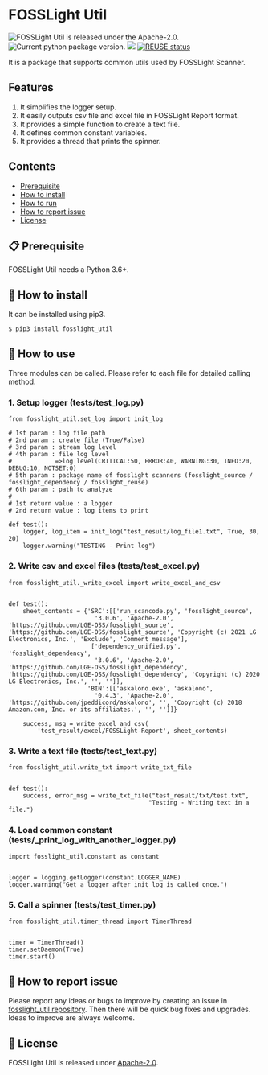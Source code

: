 <!--
Copyright (c) 2021 LG Electronics
SPDX-License-Identifier: Apache-2.0
 -->
 # FOSSLight Util

<img src="https://img.shields.io/pypi/l/fosslight_util" alt="FOSSLight Util is released under the Apache-2.0." /> <img src="https://img.shields.io/pypi/v/fosslight_util" alt="Current python package version." /> <img src="https://img.shields.io/pypi/pyversions/fosslight_util" /> [![REUSE status](https://api.reuse.software/badge/github.com/fosslight/fosslight_util)](https://api.reuse.software/info/github.com/fosslight/fosslight_util)

It is a package that supports common utils used by FOSSLight Scanner.

## Features 
1. It simplifies the logger setup.
2. It easily outputs csv file and excel file in FOSSLight Report format.
3. It provides a simple function to create a text file.
4. It defines common constant variables.
5. It provides a thread that prints the spinner.

[or]: http://collab.lge.com/main/x/xDHlFg

## Contents

- [Prerequisite](#-prerequisite)
- [How to install](#-how-to-install)
- [How to run](#-how-to-run)
- [How to report issue](#-how-to-report-issue)
- [License](#-license)


## 📋 Prerequisite

FOSSLight Util needs a Python 3.6+.

## 🎉 How to install

It can be installed using pip3. 

```
$ pip3 install fosslight_util
```

## 🚀 How to use

Three modules can be called. Please refer to each file for detailed calling method.

   
### 1. Setup logger (tests/test_log.py)
```
from fosslight_util.set_log import init_log

# 1st param : log file path
# 2nd param : create file (True/False)
# 3rd param : stream log level
# 4th param : file log level
#            =>log level(CRITICAL:50, ERROR:40, WARNING:30, INFO:20, DEBUG:10, NOTSET:0)
# 5th param : package name of fosslight scanners (fosslight_source / fosslight_dependency / fosslight_reuse)
# 6th param : path to analyze
#
# 1st return value : a logger
# 2nd return value : log items to print

def test():
    logger, log_item = init_log("test_result/log_file1.txt", True, 30, 20)
    logger.warning("TESTING - Print log")
```

  
### 2. Write csv and excel files (tests/test_excel.py)
```
from fosslight_util._write_excel import write_excel_and_csv


def test():
    sheet_contents = {'SRC':[['run_scancode.py', 'fosslight_source',
                        '3.0.6', 'Apache-2.0',  'https://github.com/LGE-OSS/fosslight_source', 'https://github.com/LGE-OSS/fosslight_source', 'Copyright (c) 2021 LG Electronics, Inc.', 'Exclude', 'Comment message'],
                       ['dependency_unified.py', 'fosslight_dependency',
                        '3.0.6', 'Apache-2.0',  'https://github.com/LGE-OSS/fosslight_dependency', 'https://github.com/LGE-OSS/fosslight_dependency', 'Copyright (c) 2020 LG Electronics, Inc.', '', '']],
                      'BIN':[['askalono.exe', 'askalono',
                        '0.4.3', 'Apache-2.0', 'https://github.com/jpeddicord/askalono', '', 'Copyright (c) 2018 Amazon.com, Inc. or its affiliates.', '', '']]}

    success, msg = write_excel_and_csv(
        'test_result/excel/FOSSLight-Report', sheet_contents)
```
  
### 3. Write a text file (tests/test_text.py)
```
from fosslight_util.write_txt import write_txt_file


def test():
    success, error_msg = write_txt_file("test_result/txt/test.txt",
                                       "Testing - Writing text in a file.")
```

### 4. Load common constant (tests/_print_log_with_another_logger.py)
```
import fosslight_util.constant as constant


logger = logging.getLogger(constant.LOGGER_NAME)
logger.warning("Get a logger after init_log is called once.")
```

### 5. Call a spinner (tests/test_timer.py)
```
from fosslight_util.timer_thread import TimerThread


timer = TimerThread()
timer.setDaemon(True)
timer.start()
```

## 👏 How to report issue

Please report any ideas or bugs to improve by creating an issue in [fosslight_util repository][cl]. Then there will be quick bug fixes and upgrades. Ideas to improve are always welcome.

[cl]: https://github.com/fosslight/fosslight_util/issues

## 📄 License

FOSSLight Util is released under [Apache-2.0][l].

[l]: https://github.com/fosslight/fosslight_util/blob/main/LICENSE
